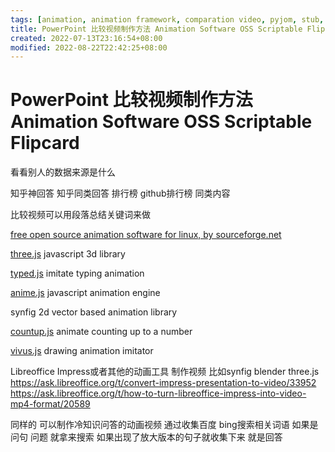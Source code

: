 ```yaml
---
tags: [animation, animation framework, comparation video, pyjom, stub, video generator]
title: PowerPoint 比较视频制作方法 Animation Software OSS Scriptable Flipcard
created: 2022-07-13T23:16:54+08:00
modified: 2022-08-22T22:42:25+08:00
---
```


# PowerPoint 比较视频制作方法 Animation Software OSS Scriptable Flipcard

看看别人的数据来源是什么

知乎神回答 知乎同类回答 排行榜 github排行榜 同类内容

比较视频可以用段落总结关键词来做

[free open source animation software for linux, by sourceforge.net](https://sourceforge.net/directory/graphics/graphics/animation/os%3Alinux/) 

[three.js](https://sourceforge.net/projects/three-js.mirror/) javascript 3d library

[typed.js](https://sourceforge.net/projects/typed-js.mirror/) imitate typing animation

[anime.js](https://sourceforge.net/projects/anime-js.mirror/) javascript animation engine

synfig 2d vector based animation library

[countup.js](https://sourceforge.net/projects/countup-js.mirror/) animate counting up to a number

[vivus.js](https://sourceforge.net/projects/vivus-js.mirror/) drawing animation imitator

Libreoffice Impress或者其他的动画工具 制作视频 比如synfig blender three.js
https://ask.libreoffice.org/t/convert-impress-presentation-to-video/33952
https://ask.libreoffice.org/t/how-to-turn-libreoffice-impress-into-video-mp4-format/20589

同样的 可以制作冷知识问答的动画视频 通过收集百度 bing搜索相关词语 如果是问句 问题 就拿来搜索 如果出现了放大版本的句子就收集下来 就是回答
